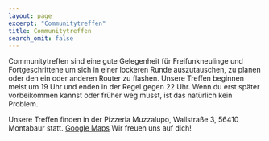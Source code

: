 ```yaml
---
layout: page
excerpt: "Communitytreffen"
title: Communitytreffen
search_omit: false
---
```


Communitytreffen sind eine gute Gelegenheit für Freifunkneulinge und Fortgeschrittene um sich in einer lockeren Runde auszutauschen, zu planen oder den ein oder anderen Router zu flashen. Unsere Treffen beginnen meist um 19 Uhr und enden in der Regel gegen 22 Uhr. Wenn du erst später vorbeikommen kannst oder früher weg musst, ist das natürlich kein Problem.

Unsere Treffen finden in der Pizzeria Muzzalupo, Wallstraße 3, 56410 Montabaur statt. [Google Maps](https://www.google.com/maps?hl=de&q=Muzzalupo,+Wallstra%C3%9Fe+3,+56410+Montabaur,+Deutschland)
Wir freuen uns auf dich!
